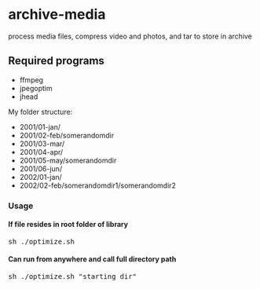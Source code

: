# archive-media
process media files, compress video and photos, and tar to store in archive

## Required programs

* ffmpeg
* jpegoptim
* jhead


My folder structure:

* 2001/01-jan/
* 2001/02-feb/somerandomdir
* 2001/03-mar/
* 2001/04-apr/
* 2001/05-may/somerandomdir
* 2001/06-jun/
* 2002/01-jan/
* 2002/02-feb/somerandomdir1/somerandomdir2

### Usage

#### If file resides in root folder of library

<pre>
sh ./optimize.sh 
</pre>

#### Can run from anywhere and call full directory path

<pre>
sh ./optimize.sh "starting dir"
</pre>